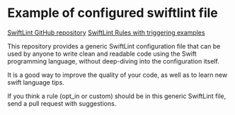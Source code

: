 # Example of configured swiftlint file
[SwiftLint GitHub repository](https://github.com/realm/SwiftLint)
[SwiftLint Rules with triggering examples](https://realm.github.io/SwiftLint/rule-directory.html)

This repository provides a generic SwiftLint configuration file that can be used by anyone to write clean and readable code using the Swift programming language, without deep-diving into the configuration itself.

It is a good way to improve the quality of your code, as well as to learn new swift language tips.

If you think a rule (opt_in or custom) should be in this generic SwiftLint file, send a pull request with suggestions.
